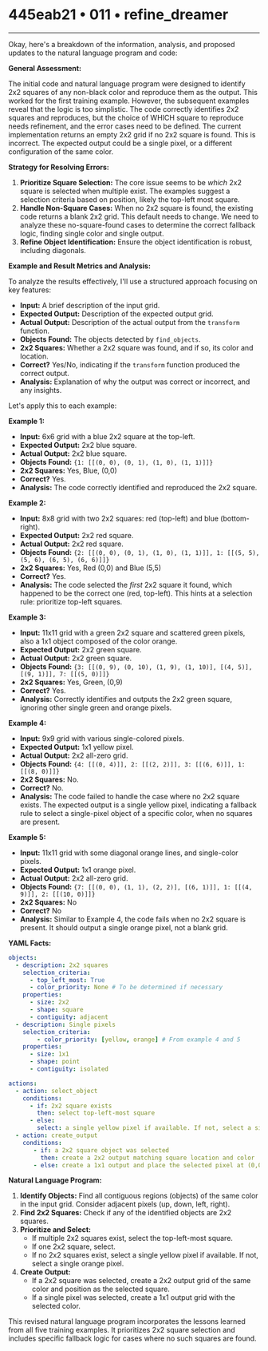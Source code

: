 # 445eab21 • 011 • refine_dreamer

---
Okay, here's a breakdown of the information, analysis, and proposed updates to the natural language program and code:

**General Assessment:**

The initial code and natural language program were designed to identify 2x2 squares of any non-black color and reproduce them as the output. This worked for the first training example. However, the subsequent examples reveal that the logic is too simplistic.  The code correctly identifies 2x2 squares and reproduces, but the choice of WHICH square to reproduce needs refinement, and the error cases need to be defined. The current implementation returns an empty 2x2 grid if no 2x2 square is found. This is incorrect. The expected output could be a single pixel, or a different configuration of the same color.

**Strategy for Resolving Errors:**

1.  **Prioritize Square Selection:** The core issue seems to be *which* 2x2 square is selected when multiple exist. The examples suggest a selection criteria based on position, likely the top-left most square.
2.  **Handle Non-Square Cases:** When no 2x2 square is found, the existing code returns a blank 2x2 grid. This default needs to change. We need to analyze these no-square-found cases to determine the correct fallback logic, finding single color and single output.
3. **Refine Object Identification:** Ensure the object identification is robust, including diagonals.

**Example and Result Metrics and Analysis:**

To analyze the results effectively, I'll use a structured approach focusing on key features:

*   **Input:**  A brief description of the input grid.
*   **Expected Output:** Description of the expected output grid.
*   **Actual Output:** Description of the actual output from the `transform` function.
*   **Objects Found:** The objects detected by `find_objects`.
*   **2x2 Squares:** Whether a 2x2 square was found, and if so, its color and location.
*   **Correct?**  Yes/No, indicating if the `transform` function produced the correct output.
*   **Analysis:** Explanation of why the output was correct or incorrect, and any insights.

Let's apply this to each example:

**Example 1:**

*   **Input:** 6x6 grid with a blue 2x2 square at the top-left.
*   **Expected Output:** 2x2 blue square.
*   **Actual Output:** 2x2 blue square.
*   **Objects Found:**  `{1: [[(0, 0), (0, 1), (1, 0), (1, 1)]]}`
*   **2x2 Squares:** Yes, Blue, (0,0)
*   **Correct?** Yes.
*   **Analysis:** The code correctly identified and reproduced the 2x2 square.

**Example 2:**

*   **Input:** 8x8 grid with two 2x2 squares: red (top-left) and blue (bottom-right).
*   **Expected Output:** 2x2 red square.
*   **Actual Output:** 2x2 red square.
*   **Objects Found:** `{2: [[(0, 0), (0, 1), (1, 0), (1, 1)]], 1: [[(5, 5), (5, 6), (6, 5), (6, 6)]]}`
*   **2x2 Squares:** Yes, Red (0,0) and Blue (5,5)
*   **Correct?** Yes.
*   **Analysis:** The code selected the *first* 2x2 square it found, which happened to be the correct one (red, top-left). This hints at a selection rule: prioritize top-left squares.

**Example 3:**

*   **Input:**  11x11 grid with a green 2x2 square and scattered green pixels, also a 1x1 object composed of the color orange.
*   **Expected Output:** 2x2 green square.
*   **Actual Output:** 2x2 green square.
*   **Objects Found:** `{3: [[(0, 9), (0, 10), (1, 9), (1, 10)], [(4, 5)], [(9, 1)]], 7: [[(5, 0)]]}`
*   **2x2 Squares:** Yes, Green, (0,9)
*   **Correct?** Yes.
*   **Analysis:**  Correctly identifies and outputs the 2x2 green square, ignoring other single green and orange pixels.

**Example 4:**

*   **Input:** 9x9 grid with various single-colored pixels.
*   **Expected Output:** 1x1 yellow pixel.
*   **Actual Output:** 2x2 all-zero grid.
*   **Objects Found:** `{4: [[(0, 4)]], 2: [[(2, 2)]], 3: [[(6, 6)]], 1: [[(8, 0)]]}`
*   **2x2 Squares:** No.
*   **Correct?** No.
*   **Analysis:** The code failed to handle the case where no 2x2 square exists. The expected output is a single yellow pixel, indicating a fallback rule to select a single-pixel object of a specific color, when no squares are present.

**Example 5:**

*   **Input:** 11x11 grid with some diagonal orange lines, and single-color pixels.
*   **Expected Output:** 1x1 orange pixel.
*   **Actual Output:** 2x2 all-zero grid.
*   **Objects Found:** `{7: [[(0, 0), (1, 1), (2, 2)], [(6, 1)]], 1: [[(4, 9)]], 2: [[(10, 0)]]}`
*   **2x2 Squares:** No
*   **Correct?** No
*   **Analysis:** Similar to Example 4, the code fails when no 2x2 square is present. It should output a single orange pixel, not a blank grid.

**YAML Facts:**

```yaml
objects:
  - description: 2x2 squares
    selection_criteria:
      - top_left_most: True
      - color_priority: None # To be determined if necessary
    properties:
      - size: 2x2
      - shape: square
      - contiguity: adjacent
  - description: Single pixels
    selection_criteria:
        - color_priority: [yellow, orange] # From example 4 and 5
    properties:
      - size: 1x1
      - shape: point
      - contiguity: isolated

actions:
  - action: select_object
    conditions:
      - if: 2x2 square exists
        then: select top-left-most square
      - else:
        select: a single yellow pixel if available. If not, select a single orange pixel.
  - action: create_output
    conditions:
       - if: a 2x2 square object was selected
         then: create a 2x2 output matching square location and color
       - else: create a 1x1 output and place the selected pixel at (0,0)

```

**Natural Language Program:**

1.  **Identify Objects:** Find all contiguous regions (objects) of the same color in the input grid.  Consider adjacent pixels (up, down, left, right).
2.  **Find 2x2 Squares:** Check if any of the identified objects are 2x2 squares.
3.  **Prioritize and Select:**
    *   If multiple 2x2 squares exist, select the top-left-most square.
    *   If one 2x2 square, select.
    *   If no 2x2 squares exist, select a single yellow pixel if available. If not, select a single orange pixel.
4.  **Create Output:**
    *   If a 2x2 square was selected, create a 2x2 output grid of the same color and position as the selected square.
    *   If a single pixel was selected, create a 1x1 output grid with the selected color.

This revised natural language program incorporates the lessons learned from all five training examples. It prioritizes 2x2 square selection and includes specific fallback logic for cases where no such squares are found.

